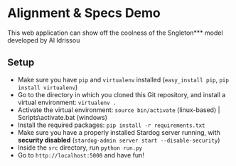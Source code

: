 # Alignment & Specs Demo

This web application can show off the coolness of the Sngleton*** model developed by Al Idrissou

## Setup

* Make sure you have `pip` and `virtualenv` installed (`easy_install pip`, `pip install virtualenv`)
* Go to the directory in which you cloned this Git repository, and install a virtual environment: `virtualenv .`
* Activate the virtual environment: `source bin/activate` (linux-based) | Scripts\activate.bat (windows)
* Install the required packages: `pip install -r requirements.txt`
* Make sure you have a properly installed Stardog server running, with **security disabled** (`stardog-admin server start --disable-security`)
* Inside the `src` directory, run `python run.py`
* Go to `http://localhost:5000` and have fun!
